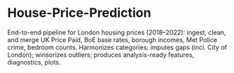 # House-Price-Prediction
End-to-end pipeline for London housing prices (2018–2022): ingest, clean, and merge UK Price Paid, BoE base rates, borough incomes, Met Police crime, bedroom counts. Harmonizes categories; imputes gaps (incl. City of London); winsorizes outliers; produces analysis-ready features, diagnostics, plots.
